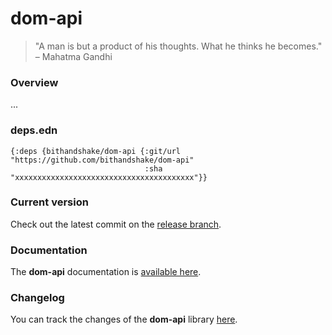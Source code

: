 
# dom-api

> "A man is but a product of his thoughts. What he thinks he becomes." – Mahatma Gandhi

### Overview

...

### deps.edn

```
{:deps {bithandshake/dom-api {:git/url "https://github.com/bithandshake/dom-api"
                              :sha     "xxxxxxxxxxxxxxxxxxxxxxxxxxxxxxxxxxxxxxxx"}}
```

### Current version

Check out the latest commit on the [release branch](https://github.com/bithandshake/dom-api/tree/release).

### Documentation

The <strong>dom-api</strong> documentation is [available here](documentation/COVER.md).

### Changelog

You can track the changes of the <strong>dom-api</strong> library [here](CHANGES.md).
